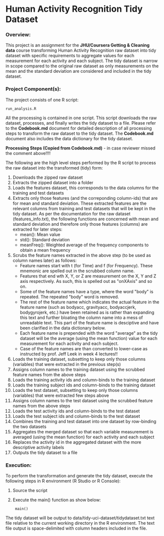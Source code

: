 # Human Activity Recognition Tidy Dataset

### Overview:

This project is an assignment for the __JHU/Coursera Getting & Cleaning data__ course transforming Human Activity Recognition raw dataset into tidy dataset with specific requirements to aggregate values for each measurement for each activity and each subject. The tidy dataset is narrow in scope compared to the original raw dataset as only measurements on the mean and the standard deviation are considered and included in the tidy dataset.

### Project Component(s):

The project consists of one R script: 

    run_analysis.R

All the processing is contained in one script. This script downloads the raw dataset, processes, and finally writes the tidy dataset to a file. Please refer to the __Codebook.md__ document for detailed description of all processing steps to transform the raw dataset to the tidy dataset. The __Codebook.md__ document also includes the data dictionary for the tidy dataset.

**Processing Steps (Copied from Codebook.md)** - in case reviewer missed the comment above!!!!

The following are the high level steps performed by the R script to process the raw dataset into the transformed (tidy) form:

1. Downloads the zipped raw dataset
1. Extracts the zipped dataset into a folder
1. Loads the features dataset, this corresponds to the data columns for the training and test datasets
1. Extracts only those features (and the correponding column-ids) that are for mean and standard deviation. These extracted features are the relevant columns from training and test datasets that will be kept in the tidy dataset. As per the documentation for the raw dataset (features_info.txt), the following functions are concerned with mean and standard deviation and therefore only those features (columns) are extracted for later steps:
   + mean(): Mean value
   + std(): Standard deviation
   + meanFreq(): Weighted average of the frequency components to obtain a mean frequency
1. Scrubs the feature names extracted in the above step (to be used as column names later) as follows:
   + Feature names start with t (for Time) and f (for Frequency). These mnemonic are spelled out in the scrubbed column name.
   + Features that end wth X, Y, or Z are measurement on the X, Y and Z axis respectively. As such, this is spelled out as "onXAxis" and so on.
   + Some of the feature names have a type, where the word "body" is repeated. The repeated "body" word is removed.
   + The rest of the feature name which indicates the actual feature in the feature name (such as bodyacc, gravityacc, bodyaccjerk, bodygyrojerk, etc.) have been retained as is rather than expanding this text and further bloating the column name into a mess of unreadable text. This part of the feature name is desciptive and have been clarified in the data dictionary below.
   + Each feature name is prepended with the word "average" as the tidy dataset will be the average (using the mean function) value for each measurement for each activity and each subject.
   + Case of the feature names are than converted to lower-case as instructed by prof. Jeff Leek in week 4 lectures!!
1. Loads the training dataset, subsetting to keep only those columns (variables) that were extracted in the previous step(s)
1. Assigns column names to the training dataset using the scrubbed feature names from the above steps
1. Loads the training activity ids and column-binds to the training dataset
1. Loads the training subject ids and column-binds to the training dataset
1. Loads the test dataset, subsetting to keep only those columns (variables) that were extracted few steps above
1. Assigns column names to the test dataset using the scrubbed feature names from the above steps
1. Loads the test activity ids and column-binds to the test dataset
1. Loads the test subject ids and column-binds to the test dataset
1. Combines the training and test dataset into one dataset by row-binding the two datasets
1. Aggregates the merged dataset so that each variable measurement is averaged (using the mean function) for each activity and each subject
1. Replaces the activity id in the aggregated dataset with the more descriptive activity labels
1. Outputs the tidy dataset to a file


### Execution:

To perform the transformation and generate the tidy dataset, execute the following steps in R environment (R Studio or R Console):

1. Source the script
1. Execute the main() function as show below:

        main()

The tidy dataset will be output to data/tidy-uci-dataset/tidydataset.txt text file relative to the current working directory in the R environment. The text file output is space-delimited with column headers included in the file.

